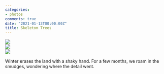 ```yaml
---
categories:
- photos
comments: true
date: "2021-01-13T00:00:00Z"
title: Skeleton Trees
---
```

<img src="/assets/images/articles/2021/skeletontree1.jpg" class="responsive"><br>
<img src="/assets/images/articles/2021/skeletontree2.jpeg" class="responsive"><br>
<img src="/assets/images/articles/2021/skeletontree3.jpeg" class="responsive"><br>

Winter erases the land with a shaky hand. For a few months, we roam in the smudges, wondering where the detail went.
